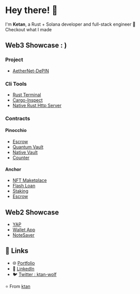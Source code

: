 # Hey there! 👋

I'm **Ketan**, a Rust + Solana developer and full-stack engineer 🚀  
Checkout what I made

## Web3 Showcase : )

### Project
- [AetherNet-DePIN](https://github.com/ktan-wolf/AetherNet-DePIN)

### Cli Tools
- [Rust Terminal](https://github.com/ktan-wolf/Rust-Terminal)
- [Cargo-Inspect](https://github.com/ktan-wolf/Cargo-Inspect)
- [Native Rust Http Server](https://github.com/ktan-wolf/Rust-http-Server)

### Contracts
#### Pinocchio
- [Escrow](https://github.com/ktan-wolf/Pinocchio-Escrow)
- [Quantum Vault](https://github.com/ktan-wolf/Pinocchio-Quantum-Vault)
- [Native Vault](https://github.com/ktan-wolf/Pinocchio-Native-Vault)
- [Counter](https://github.com/ktan-wolf/Pinocchio_Counter)
#### Anchor
- [NFT Maketplace](https://github.com/ktan-wolf/NFT-Contract)
- [Flash Loan](https://github.com/ktan-wolf/Anchor_flash_loan)
- [Staking](https://github.com/ktan-wolf/AetherNet-DePIN)
- [Escrow](https://github.com/ktan-wolf/Escrow-Contract)

## Web2 Showcase
- [YAP](https://github.com/ktan-wolf/YAP)
- [Wallet App](https://github.com/ktan-wolf/wallet-app)
- [NoteSaver](https://github.com/ktan-wolf/Note-Saver-App)

## 🔗 Links
- 🌐 [Portfolio](https://ktan-portfolio.vercel.app/)
- 💼 [LinkedIn](https://www.linkedin.com/in/ketan-kumar-7b203b352/)
- 🐦 [Twitter : ktan-wolf](https://x.com/ktan_wolf)

⭐️ From [ktan](https://github.com/ktan)
